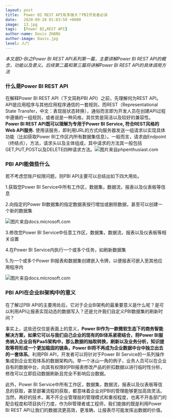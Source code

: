 ```yaml
---
layout: post
title:  Power BI REST API有多强大？PBI开发者必读
date:   2020-09-28 01:03:50 +0000
image:  13.jpg
tags:   [Power BI,REST API]
author-name: Davis ZHANG
author-image: Davis.jpg
level: 入门
---
```


*本文是D-BI之Power BI REST API系列第一篇，主要讲解Power BI REST API的概念，功能以及意义。后续第二篇和第三篇将讲解Power BI REST API的具体调用方法*

### 什么是Power BI REST API

在解释Power BI REST API（下文简称PBI API）之前，先理解何为REST API。API是应用程序与其他应用程序通信的一套规则，而REST（Representational State Transfer，中文：表现层状态转换），通俗而言即为开发人员在创建API过程中遵循的一组规则，或者说是一种风格，其优势是简洁以及较好的兼容性。**Power BI REST API既可以理解为专用于Power BI Service, 符合REST风格的Web API服务.** 使用该服务，即利用URL的方式向服务器发送一组请求以实现具体功能（比如获取Power BI工作区内所有数据集信息）。一般而言，请求由Endpoint（终结点），方法，请求头以及主体组成，其中请求的方法其一般包括GET,PUT,POST以及DELETE四种请求方法。![图片来自phpenthusiast.com](https://img-blog.csdnimg.cn/20200928165124502.png?x-oss-process=image/watermark,type_ZmFuZ3poZW5naGVpdGk,shadow_10,text_RC1CSSB8IERhdmlzIG9uIEJJ,size_16,color_FFFFFF,t_70#pic_center)



### PBI API能做些什么

若不考虑您账户权限问题，则PBI API主要可以总结出如下四大用处。

1.获取您Power BI Service中所有工作区，数据集，数据流，报表以及仪表板等信息


2.向指定的Power BI数据集的指定数据表按行增加或删除数据，甚至可以创建一个新的数据集

![图片来自docs.microsoft.com](https://img-blog.csdnimg.cn/20200928164142373.png?x-oss-process=image/watermark,type_ZmFuZ3poZW5naGVpdGk,shadow_10,text_RC1CSSB8IERhdmlzIG9uIEJJ,size_16,color_FFFFFF,t_70#pic_center)

3.修改您Power BI Service中任意工作区，数据集，数据流，报表以及仪表板等相关设置

4.在Power BI Service内执行一个或多个任务，如刷新数据集

5.为一个或多个Power BI报表和数据集创建嵌入令牌，以便报表可嵌入至其他应用程序内

![图片来自docs.microsoft.com](https://img-blog.csdnimg.cn/20200928164628176.png?x-oss-process=image/watermark,type_ZmFuZ3poZW5naGVpdGk,shadow_10,text_RC1CSSB8IERhdmlzIG9uIEJJ,size_16,color_FFFFFF,t_70#pic_center)

### PBI API在企业BI架构中的意义

在了解过PBI API的主要用处后，它对于企业BI架构的最重要意义是什么呢？是可以利用API让报表实现动态的数据写入？还是允许我们自定义PBI数据集的刷新时间？

事实上，这些还仅仅是表面上的意义，**Power BI作为一款微软生态下的商务智能解决方案，如果它可以与我们自己企业的现有的BI体系紧密结合，将Power BI服务纳入企业自有PaaS架构中，那么数据的抽取转换，刷新以及业务分析，知识提取等将形成一个更加稳固的链条，Power BI将不再成为企业数据中台中独立出去的一套体系**。利用PBI API，开发者可以将针对于Power BI Service的一系列操作集成到企业宏观体系的数据架构内。举一个冰山一角的例子，业务人员可以在企业自有的数据中台，向其有权限的PBI报表修改产品的折扣数据以进行临时性分析，修改可以立即启动数据刷新且完全不影响后台数据。

此外，Power BI Service中所有工作区，数据集，数据流，报表以及仪表板等信息的获取，甚至部署流程的获取，都意味着企业对PBI的管理能够更加高效灵活。当然，再好的技术，离不开企业管理层的管理模式和重视程度，也离不开各部门的配合程度和项目执行力度，作为BI管理者或工程师，我们能做的既是利用Power BI REST API让我们的数据流更高效，更准确，让报表尽可能发挥出数据的价值。